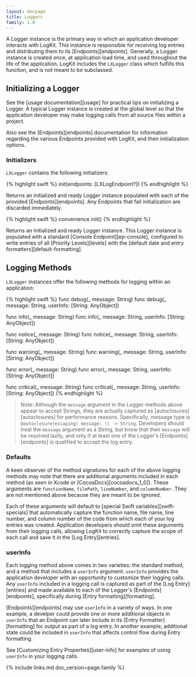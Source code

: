 ```yaml
---
layout: docpage
title: Loggers
family: 1.0
---
```


A Logger instance is the primary way in which an application developer interacts with LogKit. This instance is responsible for receiving log entries and distributing them to its [Endpoints][endpoints]. Generally, a Logger instance is created once, at application load time, and used throughout the life of the application. LogKit includes the `LXLogger` class which fulfills this function, and is not meant to be subclassed.

## Initializing a Logger

See the [usage documentation][usage] for practical tips on initializing a Logger. A typical Logger instance is created at the global level so that the application developer may make logging calls from all source files within a project.

Also see the [Endpoints][endpoints] documentation for information regarding the various Endpoints provided with LogKit, and their initialization options.

### Initializers

`LXLogger` contains the following initializers:

{% highlight swift %}
init(endpoints: [LXLogEndpoint?])
{% endhighlight %}

Returns an initialized and ready Logger instance populated with each of the provided [Endpoints][endpoints]. Any Endpoints that fail initialization are discarded immediately.

{% highlight swift %}
convenience init()
{% endhighlight %}

Returns an initialized and ready Logger instance. This Logger instance is populated with a standard [Console Endpoint][ep-console], configured to write entries of all [Priority Levels][levels] with the [default date and entry formatters][default-formatting].

## Logging Methods

`LXLogger` instances offer the following methods for logging within an application:

{% highlight swift %}
func debug(_ message: String)
func debug(_ message: String, userInfo: [String: AnyObject])

func info(_ message: String)
func info(_ message: String, userInfo: [String: AnyObject])

func notice(_ message: String)
func notice(_ message: String, userInfo: [String: AnyObject])

func warning(_ message: String)
func warning(_ message: String, userInfo: [String: AnyObject])

func error(_ message: String)
func error(_ message: String, userInfo: [String: AnyObject])

func critical(_ message: String)
func critical(_ message: String, userInfo: [String: AnyObject])
{% endhighlight %}

> Note: Although the `message` argument in the Logger methods above appear to accept Strings, they are actually captured as [autoclosures][autoclosures] for performance reasons. Specifically, message type is `@autoclosure(escaping) message: () -> String`. Developers should treat the `message` argument as a String, but know that their `message` will be resolved lazily, and only if at least one of the Logger's [Endpoints][endpoints] is qualified to accept the log entry.

### Defaults

A keen observer of the method signatures for each of the above logging methods may note that there are additional arguments included in each method (as seen in Xcode or [CocoaDocs][cocoadocs_1_0]). These arguments are `functionName`, `filePath`, `lineNumber`, and `columnNumber`. They are not mentioned above because they are meant to be ignored.

Each of these arguments will default to [special Swift variables][swift-specials] that automatically capture the function name, file name, line number, and column number of the code from which each of your log entries was created. Application developers should omit these arguments from their logging calls, allowing LogKit to correctly capture the scope of each call and save it in the [Log Entry][entries].

### userInfo

Each logging method above comes in two varieties: the standard method, and a method that includes a `userInfo` argument. `userInfo` provides the application developer with an opportunity to customize their logging calls. Any `userInfo` included in a logging call is captured as part of the [Log Entry][entries] and made available to each of the Logger's [Endpoints][endpoints], specifically during [Entry formatting][formatting].

[Endpoints][endpoints] may use `userInfo` in a variety of ways. In one example, a develper could provide one or more additional objects in `userInfo` that an Endpoint can later include in its [Entry Formatter][formatting] for output as part of a log entry. In another example, additional state could be included in `userInfo` that affects control flow during Entry formatting.

See [Customizing Entry Properties][user-info] for examples of using `userInfo` in your logging calls.


{% include links.md doc_version=page.family %}
